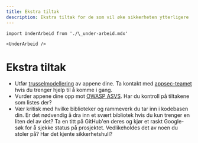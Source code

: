 ```yaml
---
title: Ekstra tiltak
description: Ekstra tiltak for de som vil øke sikkerheten ytterligere
---
```


```mdx-code-block
import UnderArbeid from './\_under-arbeid.mdx'

<UnderArbeid />
```

# Ekstra tiltak

- Utfør [trusselmodellering](/docs/sikker-utvikling/trusselmodellering) av appene dine. Ta kontakt med [appsec-teamet](https://nav-it.slack.com/archives/C06P91VN27M) hvis du trenger hjelp til å komme i gang.
- Vurder appene dine opp mot [OWASP ASVS](https://owasp.org/www-project-application-security-verification-standard/). Har du kontroll på tiltakene som listes der?
- Vær kritisk med hvilke biblioteker og rammeverk du tar inn i kodebasen din. Er det nødvendig å dra inn et svært bibliotek hvis du kun trenger en liten del av det? Ta en titt på GitHub'en deres og kjør et raskt Google-søk for å sjekke status på prosjektet. Vedlikeholdes det av noen du stoler på? Har det kjente sikkerhetshull?

